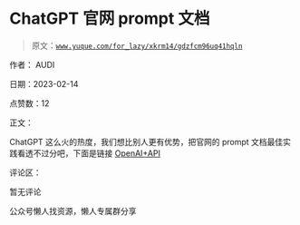 # ChatGPT 官网 prompt 文档

> 原文：[`www.yuque.com/for_lazy/xkrm14/gdzfcm96uq41hqln`](https://www.yuque.com/for_lazy/xkrm14/gdzfcm96uq41hqln)

作者： AUDI

日期：2023-02-14

点赞数：12

正文：

ChatGPT 这么火的热度，我们想比别人更有优势，把官网的 prompt 文档最佳实践看透不过分吧，下面是链接 [OpenAI+API](https://platform.openai.com/docs/guides/completion/introduction)

评论区：

暂无评论

公众号懒人找资源，懒人专属群分享

